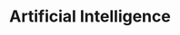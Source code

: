 ---
id: 1
title: Artificial Intelligence
sub_theme: false
sub_themes:
  - HPC / Server
  - Edge
  - Microcontrollers
permalink: /artificial-intelligence/
icon: /assets/images/content/Icon_AI.svg
icon_dark: /assets/images/content/Black_AI.svg
image: /assets/images/content/Artifical_Intelligence.png
description: >
    Linaro and collaborating members are working to bring best in class
    ML Inferencing & AI to the Arm ecosystem. This involves pushing
    optimized for Arm experiences on member hardware across a
    range of strategic AI projects.
jumbotron:
    class: theme_banner 
    title: Innovation within Open Source projects that bring Artificial Intelligence solutions to Arm devices
    description: >
        Linaro and collaborating members are working to bring best in class
        ML Inferencing & AI to the Arm ecosystem. This involves pushing
        optimized for Arm experiences on member hardware across a
        range of strategic AI projects.
    image: /assets/images/content/Artifical_Intelligence.png
    buttons:
      - title: How can we help?
        url: "#contact_form"
        style: btn btn-primary btn-lg my-md-3 d-none d-md-inline-block text-uppercase theme_contact_btn
      - title: How can we help?
        url: "#contact_form"
        style: btn btn-primary btn-sm my-2 d-inline-block d-md-none text-uppercase theme_contact_btn
presentation_link: /about/
video_link: /about/
blogs_link: /blog/tags/?tag=AI
flow:
    - row: custom_include_row
      source: themes/sub_theme_blocks.html
    - row: container_row
      style: related_projects bg-secondary text-white
      sections:
        - format: title
          title_content:
            size: h2
            text: >
                Related Projects
        - format: custom_include
          source: themes/related_projects.html
    - row: container_row
      style: bg-green
      sections:
       - format: custom_include
         source: themes/quick_link_blocks.html
    - row: container_row
      style: associated_members
      sections:
        - format: title
          title_content:
            size: h2
            text: >
                Associated Members
    - row: custom_include_row
      source: themes/associated_members.html
    - row: custom_include_row
      source: themes/theme_contact_form.html
---